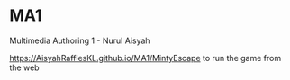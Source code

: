 # MA1
Multimedia Authoring 1 - Nurul Aisyah​

https://AisyahRafflesKL.github.io/MA1/MintyEscape to run the game from the web
